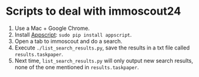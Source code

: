 # Scripts to deal with immoscout24

1. Use a Mac + Google Chrome.
1. Install [Appscript](https://pypi.python.org/pypi/appscript/1.0.1): `sudo pip
   install appscript`.
1. Open a tab to immoscout and do a search.
1. Execute `./list_search_results.py`, save the results in a txt file called
   `results.taskpaper`.
1. Next time, `list_search_results.py` will only output new search results, none
   of the one mentioned in `results.taskpaper`.
